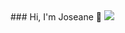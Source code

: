<!--
**joseanepalhares/joseanepalhares** is a ✨ _special_ ✨ repository because its `README.md` (this file) appears on your GitHub profile.

Here are some ideas to get you started:

- 🔭 I’m currently working on ...
- 🌱 I’m currently learning ...
- 👯 I’m looking to collaborate on ...
- 🤔 I’m looking for help with ...
- 💬 Ask me about ...
- 📫 How to reach me: ...
- 😄 Pronouns: ...
- ⚡ Fun fact: ...
--> ### Hi, I'm Joseane 👋  <a href="https://www.linkedin.com/in/joseanepalhares/"><img src="https://img.icons8.com/fluent/48/000000/linkedin.png"/></a> 

